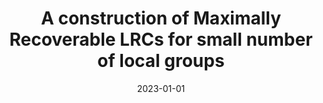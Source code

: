---
title: "A construction of Maximally Recoverable LRCs for small number of local groups"
collection: publications
category: publications
permalink: /publication/2023-01-01-A-construction-of-Maximally-Recoverable-LRCs-for-small-number-of-local-groups
date: 2023-01-01
venue: '2023 IEEE International Symposium on Information Theory (ISIT)'
paperurl: 'https://arxiv.org/abs/2212.12123'
citation: ' Manik Dhar,  Sivakanth Gopi, &quot;A construction of Maximally Recoverable LRCs for small number of local groups.&quot; 2023 IEEE International Symposium on Information Theory (ISIT), 2023.'
---